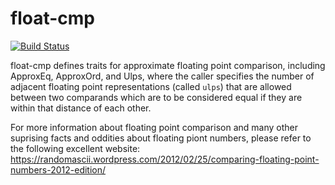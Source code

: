 # float-cmp

[![Build Status](https://travis-ci.org/mikedilger/float-cmp.svg?branch=master)](https://travis-ci.org/mikedilger/float-cmp)

float-cmp defines traits for approximate floating point comparison, including
ApproxEq, ApproxOrd, and Ulps, where the caller specifies the number of adjacent
floating point representations (called `ulps`) that are allowed between two
comparands which are to be considered equal if they are within that distance of
each other.

For more information about floating point comparison and many other suprising facts
and oddities about floating piont numbers, please refer to the following excellent
website:  https://randomascii.wordpress.com/2012/02/25/comparing-floating-point-numbers-2012-edition/
